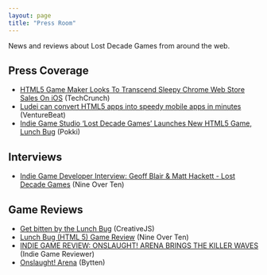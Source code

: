 ```yaml
---
layout: page
title: "Press Room"
---
```

News and reviews about Lost Decade Games from around the web.

## Press Coverage

* [HTML5 Game Maker Looks To Transcend Sleepy Chrome Web Store Sales On iOS][1] (TechCrunch)
* [Ludei can convert HTML5 apps into speedy mobile apps in minutes][2] (VentureBeat)
* [Indie Game Studio ‘Lost Decade Games’ Launches New HTML5 Game, Lunch Bug][6] (Pokki)

## Interviews

* [Indie Game Developer Interview: Geoff Blair & Matt Hackett - Lost Decade Games][8] (Nine Over Ten)

## Game Reviews

* [Get bitten by the Lunch Bug][7] (CreativeJS)
* [Lunch Bug (HTML 5) Game Review][3] (Nine Over Ten)
* [INDIE GAME REVIEW: ONSLAUGHT! ARENA BRINGS THE KILLER WAVES][4] (Indie Game Reviewer)
* [Onslaught! Arena][5] (Bytten)

[1]: http://techcrunch.com/2011/07/11/html5-game-maker-looks-to-transcend-sleepy-chrome-web-store-sales-on-ios/
[2]: http://venturebeat.com/2012/09/18/simplifying-mobile-app-development-ludei-says-it-can-convert-html5-apps-into-hybrid-native-apps-in-minutes/
[3]: http://www.nineoverten.com/2012/07/21/lunch-bug-html-5-game-review/
[4]: http://www.indiegamereviewer.com/indie-game-review-onslaught-arena-brings-the-killer-waves/
[5]: http://www.bytten.com/gamereview.php?id=433
[6]: http://blog.pokki.com/2012/07/indie-game-studio-lost-decade-games-launches-new-html5-game-lunch-bug/
[7]: http://creativejs.com/2012/07/get-bitten-by-the-lunch-bug/
[8]: http://www.nineoverten.com/2012/08/22/indie-game-developer-interview-geoff-blair-lost-decade-games/
